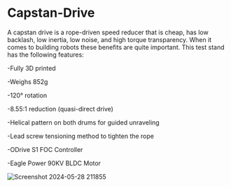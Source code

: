 # Capstan-Drive
A capstan drive is a rope-driven speed reducer that is cheap, has low backlash, low inertia, low noise, and high torque transparency. 
When it comes to building robots these benefits are quite important. This test stand has the following features:

-Fully 3D printed

-Weighs 852g

-120° rotation

-8.55:1 reduction (quasi-direct drive)

-Helical pattern on both drums for guided unraveling

-Lead screw tensioning method to tighten the rope

-ODrive S1 FOC Controller

-Eagle Power 90KV BLDC Motor

![Screenshot 2024-05-28 211855](https://github.com/aaedmusa/Capstan-Drive/assets/84678990/6cf67396-19e8-47b5-a2e2-130fcb8c4137)

